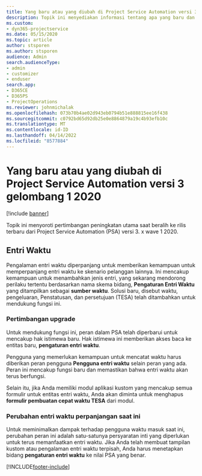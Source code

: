 ```yaml
---
title: Yang baru atau yang diubah di Project Service Automation versi 3.x gelombang 1 2020
description: Topik ini menyediakan informasi tentang apa yang baru dan diubah dalam Project Service Automation versi 3 gelombang 1 2020.
ms.custom:
- dyn365-projectservice
ms.date: 05/15/2020
ms.topic: article
author: stsporen
ms.author: stsporen
audience: Admin
search.audienceType:
- admin
- customizer
- enduser
search.app:
- D365CE
- D365PS
- ProjectOperations
ms.reviewer: johnmichalak
ms.openlocfilehash: 073b70b4ae02d943eb0794b51e888815ee16f438
ms.sourcegitcommit: c0792bd65d92db25e0e8864879a19c4b93efb10c
ms.translationtype: MT
ms.contentlocale: id-ID
ms.lasthandoff: 04/14/2022
ms.locfileid: "8577884"
---
```

# <a name="whats-new-or-changed-in-project-service-automation-version-3-wave-1-2020"></a>Yang baru atau yang diubah di Project Service Automation versi 3 gelombang 1 2020

[!include [banner](../includes/psa-now-project-operations.md)]

Topik ini menyoroti pertimbangan peningkatan utama saat beralih ke rilis terbaru dari Project Service Automation (PSA) versi 3. x wave 1 2020.

## <a name="time-entry"></a>Entri Waktu
Pengalaman entri waktu diperpanjang untuk memberikan kemampuan untuk memperpanjang entri waktu ke skenario pelanggan lainnya. Ini mencakup kemampuan untuk menambahkan jenis entri, yang sekarang mendorong perilaku tertentu berdasarkan nama skema bidang, **Pengaturan Entri Waktu** yang ditampilkan sebagai **sumber waktu**. Solusi baru, disebut waktu, pengeluaran, Penstatusan, dan persetujuan (TESA) telah ditambahkan untuk mendukung fungsi ini.

### <a name="upgrade-consideration"></a>Pertimbangan upgrade
Untuk mendukung fungsi ini, peran dalam PSA telah diperbarui untuk mencakup hak istimewa baru. Hak istimewa ini memberikan akses baca ke entitas baru, **pengaturan entri waktu**.

Pengguna yang memerlukan kemampuan untuk mencatat waktu harus diberikan peran pengguna **Pengguna entri waktu** selain peran yang ada. Peran ini mencakup fungsi baru dan memastikan bahwa entri waktu akan terus berfungsi.

Selain itu, jika Anda memiliki modul aplikasi kustom yang mencakup semua formulir untuk entitas entri waktu, Anda akan diminta untuk menghapus **formulir pembuatan cepat waktu TESA** dari modul.

### <a name="currently-extended-time-entry-changes"></a>Perubahan entri waktu perpanjangan saat ini
Untuk meminimalkan dampak terhadap pengguna waktu masuk saat ini, perubahan peran ini adalah satu-satunya persyaratan inti yang diperlukan untuk terus memanfaatkan entri waktu. Jika Anda telah membuat tampilan kustom atau pengalaman entri waktu terpisah, Anda harus menetapkan bidang **pengaturan entri waktu** ke nilai PSA yang benar.


[!INCLUDE[footer-include](../includes/footer-banner.md)]
